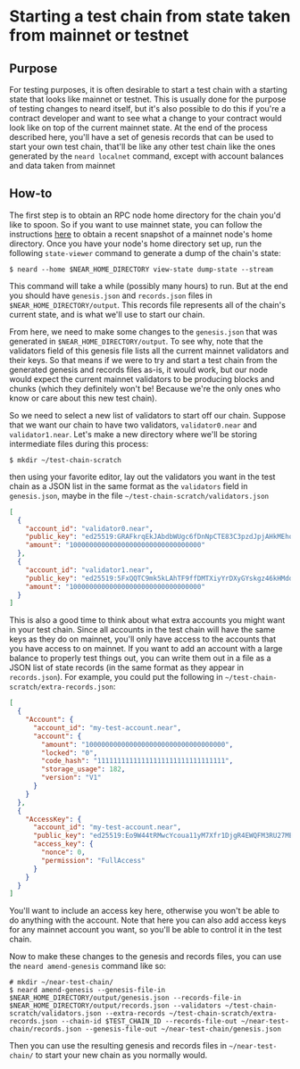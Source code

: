 # Starting a test chain from state taken from mainnet or testnet

## Purpose

For testing purposes, it is often desirable to start a test chain with
a starting state that looks like mainnet or testnet. This is usually
done for the purpose of testing changes to neard itself, but it's also
possible to do this if you're a contract developer and want to see
what a change to your contract would look like on top of the current
mainnet state. At the end of the process described here, you'll have
a set of genesis records that can be used to start your own test chain,
that'll be like any other test chain like the ones generated by the
`neard localnet` command, except with account balances and data taken
from mainnet

## How-to

The first step is to obtain an RPC node home directory for the chain
you'd like to spoon. So if you want to use mainnet state, you can
follow the instructions
[here](https://near-nodes.io/rpc/run-rpc-node-without-nearup#5-get-data-backup-1)
to obtain a recent snapshot of a mainnet node's home directory. Once
you have your node's home directory set up, run the following
`state-viewer` command to generate a dump of the chain's state:

```shell
$ neard --home $NEAR_HOME_DIRECTORY view-state dump-state --stream
```

This command will take a while (possibly many hours) to run. But at the
end you should have `genesis.json` and `records.json` files in
`$NEAR_HOME_DIRECTORY/output`. This records file represents all of the
chain's current state, and is what we'll use to start our chain.

From here, we need to make some changes to the `genesis.json` that was
generated in `$NEAR_HOME_DIRECTORY/output`. To see why, note that the
validators field of this genesis file lists all the current mainnet
validators and their keys. So that means if we were to try and start a
test chain from the generated genesis and records files as-is, it
would work, but our node would expect the current mainnet validators
to be producing blocks and chunks (which they definitely won't be!
Because we're the only ones who know or care about this new test
chain).

So we need to select a new list of validators to start off our
chain. Suppose that we want our chain to have two validators,
`validator0.near` and `validator1.near`. Let's make a new directory
where we'll be storing intermediate files during this process:

```shell
$ mkdir ~/test-chain-scratch
```

then using your favorite editor, lay out the validators you want in
the test chain as a JSON list in the same format as the `validators`
field in `genesis.json`, maybe in the file
`~/test-chain-scratch/validators.json`

```json
[
  {
    "account_id": "validator0.near",
    "public_key": "ed25519:GRAFkrqEkJAbdbWUgc6fDnNpCTE83C3pzdJpjAHkMEhq",
    "amount": "100000000000000000000000000000000"
  },
  {
    "account_id": "validator1.near",
    "public_key": "ed25519:5FxQQTC9mk5kLAhTF9ffDMTXiyYrDXyGYskgz46kHMdd",
    "amount": "100000000000000000000000000000000"
  }
]
```

This is also a good time to think about what extra accounts you might
want in your test chain. Since all accounts in the test chain will
have the same keys as they do on mainnet, you'll only have access to
the accounts that you have access to on mainnet. If you want to add an
account with a large balance to properly test things out, you can
write them out in a file as a JSON list of state records (in the same
format as they appear in `records.json`). For example, you could put
the following in `~/test-chain-scratch/extra-records.json`:

```json
[
  {
    "Account": {
      "account_id": "my-test-account.near",
      "account": {
        "amount": "10000000000000000000000000000000000",
        "locked": "0",
        "code_hash": "11111111111111111111111111111111",
        "storage_usage": 182,
        "version": "V1"
      }
    }
  },
  {
    "AccessKey": {
      "account_id": "my-test-account.near",
      "public_key": "ed25519:Eo9W44tRMwcYcoua11yM7Xfr1DjgR4EWQFM3RU27MEX8",
      "access_key": {
        "nonce": 0,
        "permission": "FullAccess"
      }
    }
  }
]
```

You'll want to include an access key here, otherwise you won't be able
to do anything with the account. Note that here you can also add
access keys for any mainnet account you want, so you'll be able to
control it in the test chain.

Now to make these changes to the genesis and records files, you can
use the `neard amend-genesis` command like so:

```shell
# mkdir ~/near-test-chain/
$ neard amend-genesis --genesis-file-in $NEAR_HOME_DIRECTORY/output/genesis.json --records-file-in $NEAR_HOME_DIRECTORY/output/records.json --validators ~/test-chain-scratch/validators.json --extra-records ~/test-chain-scratch/extra-records.json --chain-id $TEST_CHAIN_ID --records-file-out ~/near-test-chain/records.json --genesis-file-out ~/near-test-chain/genesis.json
```

Then you can use the resulting genesis and records files in
`~/near-test-chain/` to start your new chain as you normally would.